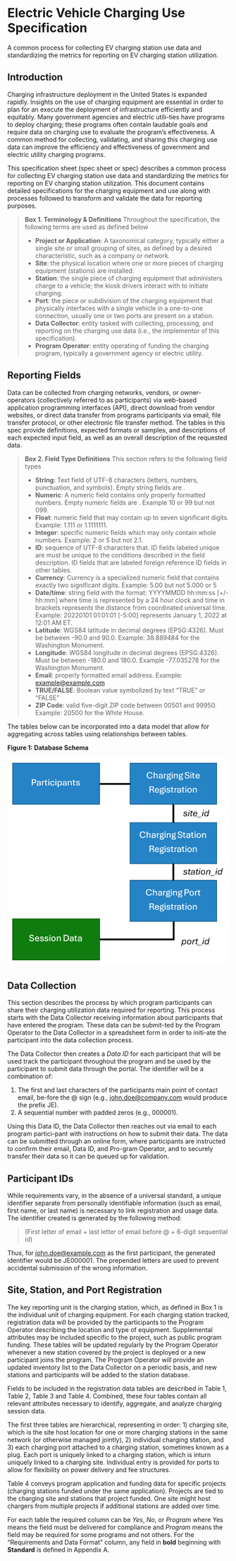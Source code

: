 # Electric Vehicle Charging Use Specification
A common process for collecting EV charging station use data and standardizing the metrics for reporting on EV charging station utilization.

## Introduction

Charging infrastructure deployment in the United States is expanded rapidly. Insights on the use of charging equipment are essential in order to plan for an execute the deployment of infrastructure efficiently and equitably. Many government agencies and electric utili-ties have programs to deploy charging; these programs often contain laudable goals and require data on charging use to evaluate the program’s effectiveness. A common method for collecting, validating, and sharing this charging use data can improve the efficiency and effectiveness of government and electric utility charging programs.

This specification sheet (spec sheet or spec) describes a common process for collecting EV charging station use data and standardizing the metrics for reporting on EV charging station utilization. This document contains detailed specifications for the charging equipment and use along with processes followed to transform and validate the data for reporting purposes. 

> **Box 1. Terminology & Definitions**
> Throughout the specification, the following terms are used as defined below
> - **Project or Application**: A taxonomical category, typically either a single site or small grouping of sites, as defined by a desired characteristic, such as a company or network.
> - **Site**: the physical location where one or more pieces of charging equipment (stations) are installed. 
> - **Station**: the single piece of charging equipment that administers charge to a vehicle; the kiosk drivers interact with to initiate charging.
> - **Port**: the piece or subdivision of the charging equipment that physically interfaces with a single vehicle in a one-to-one connection, usually one or two ports are present on a station.
> - **Data Collector**: entity tasked with collecting, processing, and reporting on the charging use data (i.e., the implementor of this specification).
> - **Program Operator**: entity operating of funding the charging program, typically a government agency or electric utility. 

## Reporting Fields
Data can be collected from charging networks, vendors, or owner-operators (collectively referred to as participants) via web-based application programming interfaces (API), direct download from vendor websites, or direct data transfer from programs participants via email, file transfer protocol, or other electronic file transfer method. The tables in this spec provide definitions, expected formats or samples, and descriptions of each expected input field, as well as an overall description of the requested data.

 > **Box 2. Field Type Definitions**
 > This section refers to the following field types
 > - **String**: Text field of UTF-8 characters (letters, numbers, punctuation, and symbols). Empty string fields are <NULL>.
 > - **Numeric**: A numeric field contains only properly formatted numbers. Empty numeric fields are <NA>. Example 10 or 99 but not 099.
 > - **Float**: numeric field that may contain up to seven significant digits. Example: 1.111 or 1.1111111.
 > - **Integer**: specific numeric fields which may only contain whole numbers. Example: 2 or 5 but not 2.1.
 > - **ID**: sequence of UTF-8 characters that. ID fields labeled unique are must be unique to the conditions described in the field description. ID fields that are labeled foreign reference ID fields in other tables.
 > - **Currency**: Currency is a specialized numeric field that contains exactly two significant digits. Example: 5.00 but not 5.000 or 5
 > - **Date/time**: string field with the format: YYYYMMDD hh:mm:ss [+/-hh:mm] where time is represented by a 24 hour clock and time in brackets represents the distance from coordinated universal time. Example: 20220101 01:01:01 [-5:00] represents January 1, 2022 at 12:01 AM ET.
 > - **Latitude**: WGS84 latitude in decimal degrees (EPSG:4326). Must be between -90.0 and 90.0. Example: 38.889484 for the Washington Monument.
 > - **Longitude**: WGS84 longitude in decimal degrees (EPSG:4326). Must be between -180.0 and 180.0. Example -77.035278 for the Washington Monument.
 > - **Email**: properly formatted email address. Example: example@example.com
 > - **TRUE/FALSE**: Boolean value symbolized by text “TRUE” or “FALSE”
 > - **ZIP Code**: valid five-digit ZIP code between 00501 and 99950. Example: 20500 for the White House.

The tables below can be incorporated into a data model that allow for aggregating across tables using relationships between tables.
  
**Figure 1: Database Schema**
 
![Figure 1 Database Schema](https://github.com/AtlasPublicPolicy/charging-use-spec/blob/main/figure_1.png)
 
 ## Data Collection
This section describes the process by which program participants can share their charging utilization data required for reporting. This process starts with the Data Collector receiving information about participants that have entered the program. These data can be submit-ted by the Program Operator to the Data Collector in a spreadsheet form in order to initi-ate the participant into the data collection process.
 
The Data Collector then creates a _Data ID_ for each participant that will be used track the participant throughout the program and be used by the participant to submit data through the portal. The identifier will be a combination of:
1.	The first and last characters of the participants main point of contact email, be-fore the @ sign (e.g., john.doe@company.com would produce the prefix JE).
2. A sequential number with padded zeros (e.g., 000001).

Using this Data ID, the Data Collector then reaches out via email to each program partici-pant with instructions on how to submit their data. The data can be submitted through an online form, where participants are instructed to confirm their email, Data ID, and Pro-gram Operator, and to securely transfer their data so it can be queued up for validation.
 
## Participant IDs
While requirements vary, in the absence of a universal standard, a unique identifier separate from personally identifiable information (such as email, first name, or last name) is necessary to link registration and usage data. The identifier created is generated by the following method:
 > (First letter of email + last letter of email before @ + 6-digit sequential id)

Thus, for john.doe@example.com as the first participant, the generated identifier would be JE000001. The prepended letters are used to prevent accidental submission of the wrong information.

## Site, Station, and Port Registration
The key reporting unit is the charging station, which, as defined in Box 1 is the individual unit of charging equipment. For each charging station tracked, registration data will be provided by the participants to the Program Operator describing the location and type of equipment. Supplemental attributes may be included specific to the project, such as public program funding. These tables will be updated regularly by the Program Operator whenever a new station covered by the project is deployed or a new participant joins the program. The Program Operator will provide an updated inventory list to the Data Collector on a periodic basis, and new stations and participants will be added to the station database.
 
Fields to be included in the registration data tables are described in Table 1, Table 2, Table 3 and Table 4. Combined, these four tables contain all relevant attributes necessary to identify, aggregate, and analyze charging session data.
 
The first three tables are hierarchical, representing in order: 1) charging site, which is the site host location for one or more charging stations in the same network (or otherwise managed jointly), 2) individual charging station, and 3) each charging port attached to a charging station, sometimes known as a plug. Each port is uniquely linked to a charging station, which is inturn uniquely linked to a charging site. Individual entry is provided for ports to allow for flexibility on power delivery and fee structures.

Table 4 conveys program application and funding data for specific projects (charging stations funded under the same application). Projects are tied to the charging site and stations that project funded. One site might host chargers from multiple projects if additional stations are added over time. 
 
For each table the required column can be _Yes_, _No_, or _Program_ where Yes means the field must be delivered for compliance and _Program_ means the field may be required for some programs and not others. For the “Requirements and Data Format” column, any field in **bold** beginning with **Standard** is defined in Appendix A.
